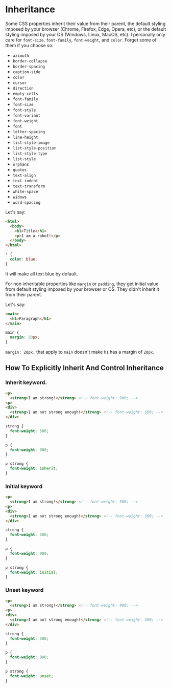 # Inheritance

Some CSS properties inherit their value from their parent, the default styling imposed by your browser (Chrome, Firefox, Edge, Opera, etc),
or the default styling imposed by your OS (Windows, Linux, MacOS, etc). I personally only care for `font-size`, `font-family`,
`font-weight`, and `color`. Forget some of them if you choose so:

* `azimuth`
* `border-collapse`
* `border-spacing`
* `caption-side`
* `color`
* `cursor`
* `direction`
* `empty-cells`
* `font-family`
* `font-size`
* `font-style`
* `font-variant`
* `font-weight`
* `font`
* `letter-spacing`
* `line-height`
* `list-style-image`
* `list-style-position`
* `list-style-type`
* `list-style`
* `orphans`
* `quotes`
* `text-align`
* `text-indent`
* `text-transform`
* `white-space`
* `widows`
* `word-spacing`

Let's say:

```html
<html>
  <body>
    <h1>Title</h1>
    <p>I am a robot!</p>
  </body>
</html>
```

```css
* {
  color: blue;
}
```

It will make all text blue by default.

For non inheritable properties like `margin` or `padding`, they get initial value
from default styling imposed by your browser or OS. They didn't inherit it from
their parent.

Let's say:

```html
<main>
  <h1>Paragraph</h1>
</main>
```

```css
main {
  margin: 20px;
}
```

`margin: 20px;` that apply to `main` doesn't make `h1` has a margin of `20px`.

## How To Explicitly Inherit And Control Inheritance

### Inherit keyword.

```html
<p>
  <strong>I am strong!</strong> <!-- font-weight: 900; -->
<p>
<div>
  <strong>I am not strong enough!</strong> <!-- font-weight: 500; -->
</div>
```

```css
strong {
  font-weight: 500; 
}

p {
  font-weight: 900;
} 

p strong {
  font-weight: inherit;
}
```

### Initial keyword

```html
<p>
  <strong>I am strong!</strong> <!-- font-weight: 500; -->
<p>
<div>
  <strong>I am not strong enough!</strong> <!-- font-weight: 500; -->
</div>
```

```css
strong {
  font-weight: 500; 
}

p {
  font-weight: 900;
} 

p strong {
  font-weight: initial;
}
```

### Unset keyword

```html
<p>
  <strong>I am strong!</strong> <!-- font-weight: 900; -->
<p>
<div>
  <strong>I am not strong enough!</strong> <!-- font-weight: 500; -->
</div>
```

```css
strong {
  font-weight: 500; 
}

p {
  font-weight: 900;
} 

p strong {
  font-weight: unset;
}
```
